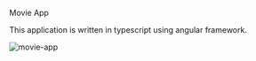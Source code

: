 Movie App

This application is written in typescript using angular framework.

![movie-app](https://user-images.githubusercontent.com/12135734/167260285-3f2e83bc-ad7b-42fa-b87c-189f973759d7.png)
